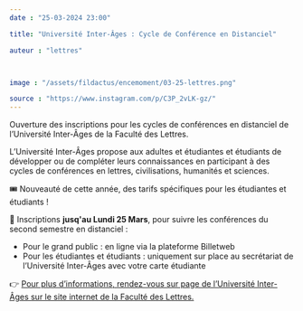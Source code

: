 ```yaml
---
date : "25-03-2024 23:00"

title: "Université Inter-Âges : Cycle de Conférence en Distanciel"

auteur : "lettres" 



image : "/assets/fildactus/encemoment/03-25-lettres.png"

source : "https://www.instagram.com/p/C3P_2vLK-gz/"
---
```


Ouverture des inscriptions pour les cycles de conférences en distanciel de l’Université Inter-Âges de la Faculté des Lettres.

L’Université Inter-Âges propose aux adultes et étudiantes et étudiants de développer ou de compléter leurs connaissances en participant à des cycles de conférences en lettres, civilisations, humanités et sciences.

🎟️ Nouveauté de cette année, des tarifs spécifiques pour les étudiantes et étudiants !

📝 Inscriptions __jusq'au Lundi 25 Mars__, pour suivre les conférences du second semestre en distanciel :  
- Pour le grand public : en ligne via la plateforme Billetweb  
- Pour les étudiantes et étudiants : uniquement sur place au secrétariat de l’Université Inter-Âges avec votre carte étudiante

👉 [Pour plus d’informations, rendez-vous sur page de l’Université Inter-Âges sur le site internet de la Faculté des Lettres.](https://lettres.sorbonne-universite.fr/formation/formation-tout-au-long-de-la-vie/universite-inter-ages)